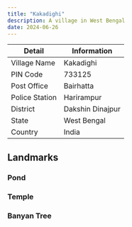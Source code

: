 ```yaml
---
title: "Kakadighi"
description: A village in West Bengal 
date: 2024-06-26
---
```





| Detail           | Information                            |
|------------------|----------------------------------------|
| Village Name     | Kakadighi                              |
| PIN Code         | 733125                                 |
| Post Office      | Bairhatta                              |
| Police Station   | Harirampur                             |
| District         | Dakshin Dinajpur                       |
| State            | West Bengal                            |
| Country          | India                                  |


## Landmarks

### Pond
### Temple
### Banyan Tree
